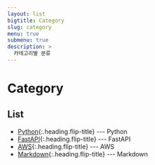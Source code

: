```yaml
---
layout: list
bigtitle: Category
slug: category
menu: true
submenu: true
description: >
  카테고리별 분류
---
```


# Category

## List

* [Python]{:.heading.flip-title} --- Python
* [FastAPI]{:.heading.flip-title} --- FastAPI
* [AWS]{:.heading.flip-title} --- AWS
* [Markdown]{:.heading.flip-title} --- Markdown

[Python]: /python/
[FastAPI]: /fastapi/
[AWS]: /aws/
[Markdown]: /markdown/